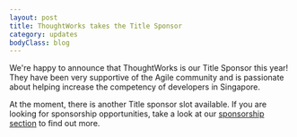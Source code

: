 ```yaml
---
layout: post
title: ThoughtWorks takes the Title Sponsor
category: updates
bodyClass: blog
---
```


We're happy to announce that ThoughtWorks is our Title Sponsor this year! They have been very supportive of the Agile community and is passionate about helping increase the competency of developers in Singapore.

At the moment, there is another Title sponsor slot available. If you are looking for sponsorship opportunities, take a look at our [sponsorship section](/sponsors.html) to find out more.
